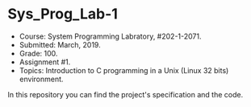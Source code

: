 # Sys_Prog_Lab-1

* Course:  System Programming Labratory, #202-1-2071.
* Submitted: March, 2019.
* Grade: 100.
* Assignment #1.
* Topics: Introduction to C programming in a Unix (Linux 32 bits) environment.


In this repository you can find the project's specification and the code.

